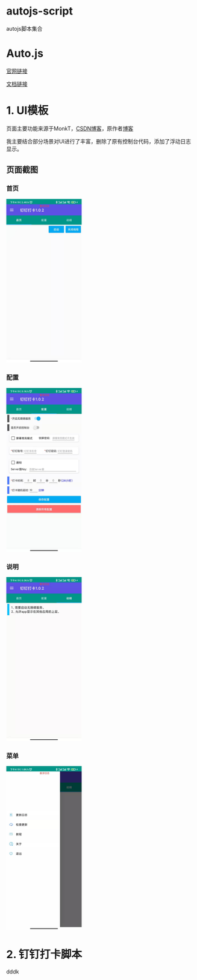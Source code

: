 # autojs-script
autojs脚本集合

# Auto.js

[官网链接](https://pro.autojs.org/)

[文档链接](https://pro.autojs.org/docs/#/zh-cn/?id=综述)

# 1. UI模板

页面主要功能来源于MonkT，[CSDN博客](https://blog.csdn.net/zy0412326/article/details/104767602)，原作者[博客](https://www.yadinghao.com/)

我主要结合部分场景对UI进行了丰富，删除了原有控制台代码，添加了浮动日志显示。

## 页面截图

### 首页

<img src="img/首页.jpg" width="200px">

### 配置

<img src="img/配置.jpg" width="200px">

### 说明

<img src="img/说明.jpg" width="200px">

### 菜单

<img src="img/菜单.jpg" width="200px">

# 2. 钉钉打卡脚本

dddk
